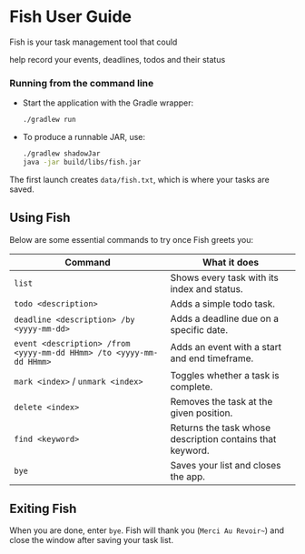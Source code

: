 # Fish User Guide

Fish is your task management tool that could 

help record your events, deadlines, todos and their status

### Running from the command line
- Start the application with the Gradle wrapper:
  ```bash
  ./gradlew run
  ```
- To produce a runnable JAR, use:
  ```bash
  ./gradlew shadowJar
  java -jar build/libs/fish.jar
  ```
The first launch creates `data/fish.txt`, which is where your tasks are saved.

## Using Fish
Below are some essential commands to try once Fish greets you:

| Command                                                             | What it does                                              |
|---------------------------------------------------------------------|-----------------------------------------------------------|
| `list`                                                              | Shows every task with its index and status.               |
| `todo <description>`                                                | Adds a simple todo task.                                  |
| `deadline <description> /by <yyyy-mm-dd>`                           | Adds a deadline due on a specific date.                   |
| `event <description> /from <yyyy-mm-dd HHmm> /to <yyyy-mm-dd HHmm>` | Adds an event with a start and end timeframe.             |
| `mark <index>` / `unmark <index>`                                   | Toggles whether a task is complete.                       |
| `delete <index>`                                                    | Removes the task at the given position.                   |
| `find <keyword> `                                                   | Returns the task whose description contains that keyword. |
| `bye`                                                               | Saves your list and closes the app.                       |

## Exiting Fish
When you are done, enter `bye`. Fish will thank you (`Merci Au Revoir~`) and close the window after saving your task list.